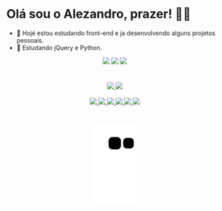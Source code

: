 # Olá sou o Alezandro, prazer! ✌🏾

- 🔭 Hojé estou estudando front-end e ja desenvolvendo alguns projetos pessoais.
- 🌱 Estudando jQuery e Python. 

<div align="center"> 
    <a href="https://www.linkedin.com/in/alezandro-c-6725b1105/" target="_blank"><img src="https://img.shields.io/badge/-LinkedIn-%230077B5?style=for-the-badge&logo=linkedin&logoColor=white" target="_blank"></a> 
      <a href="https://api.whatsapp.com/send?phone=5512982931419&text=Ol%C3%A1%20Alezandro." target="_blank"><img src="https://img.shields.io/badge/WhatsApp-25D366?style=for-the-badge&logo=whatsapp&logoColor=white" target="_blank"></a>
    <a href="mailto:alezandrocosta@live.com" target="_blank"><img src="https://img.shields.io/badge/Microsoft_Outlook-0078D4?style=for-the-badge&logo=microsoft-outlook&logoColor=white" target="_blank"></a>
  
</div>

#

<div align="center">
  <a href="https://github.com/zandrocr">
  <img  width="400px" src="https://github-readme-stats.vercel.app/api?username=zandrocr&show_icons=true&theme=radical&include_all_commits=true&count_private=true"/>
  <img  width="400px" src="https://github-readme-stats.vercel.app/api/top-langs/?username=zandrocr&layout=compact&langs_count=7&theme=radical"/>
</div>
    
 <br>
    
<div align="center">
    <img width="60" heigth="50" src="https://cdn.jsdelivr.net/gh/devicons/devicon/icons/html5/html5-original.svg" >
    <img width="60" heigth="50" src="https://cdn.jsdelivr.net/gh/devicons/devicon/icons/css3/css3-original.svg" >
    <img width="60" heigth="50" src="https://cdn.jsdelivr.net/gh/devicons/devicon/icons/javascript/javascript-plain.svg">
    <img width="60" heigth="50" src="https://cdn.jsdelivr.net/gh/devicons/devicon/icons/jquery/jquery-original.svg" />
    <img width="60" heigth="50" src="https://cdn.jsdelivr.net/gh/devicons/devicon/icons/bootstrap/bootstrap-plain.svg" />
    <img width="60" heigth="50" src="https://cdn.jsdelivr.net/gh/devicons/devicon/icons/react/react-original.svg" />

</div>
    
#      
<div align="center">
<img src="https://github.com/zandrocr/zandrocr/blob/output/github-contribution-grid-snake.svg">
    </div>
